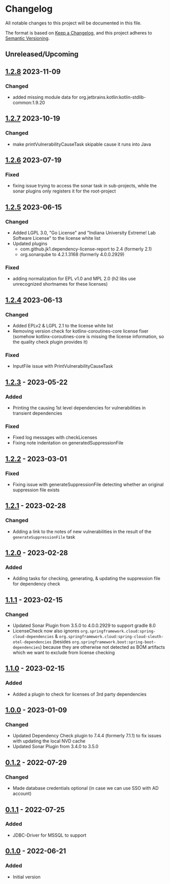 # Changelog

All notable changes to this project will be documented in this file.

The format is based on [Keep a Changelog](https://keepachangelog.com/en/1.0.0/),
and this project adheres to [Semantic Versioning](https://semver.org/spec/v2.0.0.html).

## Unreleased/Upcoming

## [1.2.8]() 2023-11-09
### Changed
- added missing module data for org.jetbrains.kotlin:kotlin-stdlib-common:1.9.20

## [1.2.7]() 2023-10-19
### Changed
- make printVulnerabilityCauseTask skipable cause it runs into Java 

## [1.2.6]() 2023-07-19
### Fixed
- fixing issue trying to access the sonar task in sub-projects, while the sonar plugins only registers it
for the root-project

## [1.2.5]() 2023-06-15
### Changed
- Added LGPL 3.0, "Go License" and "Indiana University Extreme! Lab Software License" to the license white list
- Updated plugins
  - com.github.jk1.dependency-license-report to 2.4 (formerly 2.1)
  - org.sonarqube to 4.2.1.3168 (formerly 4.0.0.2929)
### Fixed
- adding normalization for EPL v1.0 and MPL 2.0 (h2 libs use unrecognized shortnames for these licenses)

## [1.2.4]() 2023-06-13
### Changed
- Added EPLv2 & LGPL 2.1 to the license white list 
- Removing version check for kotlinx-coroutines-core license fixer (somehow kotlinx-coroutines-core is missing the
license information, so the quality check plugin provides it) 

### Fixed
- InputFile issue with PrintVulnerabilityCauseTask

## [1.2.3]() - 2023-05-22
### Added
- Printing the causing 1st level dependencies for vulnerabilities in transient dependencies

### Fixed
- Fixed log messages with checkLicenses
- Fixing note indentation on generatedSuppressionFile

## [1.2.2]() - 2023-03-01
### Fixed
- Fixing issue with generateSuppressionFile detecting whether an original suppression file exists

## [1.2.1]() - 2023-02-28
### Changed
- Adding a link to the notes of new vulnerabilities in the result of the `generateSuppressionFile` task

## [1.2.0]() - 2023-02-28
### Added
- Adding tasks for checking, generating, & updating the suppression file for dependency check

## [1.1.1]() - 2023-02-15
### Changed
- Updated Sonar Plugin from 3.5.0 to 4.0.0.2929 to support gradle 8.0
- LicenseCheck now also ignores `org.springframework.cloud:spring-cloud-dependencies` & 
`org.springframework.cloud:spring-cloud-sleuth-otel-dependencies` (besides 
`org.springframework.boot:spring-boot-dependencies`) because they are otherwise not detected as BOM artifacts which we
want to exclude from license checking

## [1.1.0]() - 2023-02-15
### Added
- Added a plugin to check for licenses of 3rd party dependencies

## [1.0.0]() - 2023-01-09
### Changed
- Updated Dependency Check plugin to 7.4.4 (formerly 7.1.1) to fix issues with updating the local NVD cache
- Updated Sonar Plugin from 3.4.0 to 3.5.0

## [0.1.2]() - 2022-07-29
### Changed
- Made database credentials optional (in case we can use SSO with AD account)

## [0.1.1]() - 2022-07-25
### Added
- JDBC-Driver for MSSQL to support 

## [0.1.0]() - 2022-06-21
### Added
- Initial version
